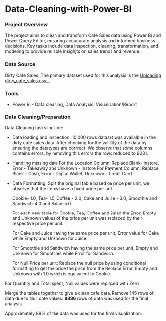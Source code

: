 
# Data-Cleaning-with-Power-BI

### Project Overview
The project aims to clean and transform Cafe Sales data using Power Bi and Power Query Editor, ensuring accucurate analysis and informed business decisions. Key tasks include data inspection, cleaning, transformation, and modeling to provide reliable insighjts on sales trends and revenue.


### Data Source
Dirty Cafe Sales: The primary dataset used for this analysis is the [Uploading dirty_cafe_sales.csv…]()  

### Tools
- Power Bi - Data cleaning, Data Analysis, Visualization/Report

### Data Cleaning/Preparation
Data Cleaning tasks include:
- Data loading and inspection:
 10,000 rows dataset was availalble in the dirty cafe sales data. After checking for the validity of the data by ensuring the datatypes are corrrect. We observe that some columns contains errors, by removing this errors the rows reduced to 9031.
- Handling missing data
  For the Location Column: Replace Blank- instore, Error - Takeaway and Unknown - Instore
  For Payment Column: Replace Blank - Cash, Error - Digital Wallet, Unknown - Credit Card
- Data Formatting:
Split the original table based on price per unit, we observe that the items have a fixed price per unit.

  Cookie- 1.0, Tea- 1.5,  Coffee - 2.0, Cake and Juice - 3.0, Smoothie and Sandwich-4.0 and Salad-5.0.

  For each new table for Cookie, Tea, Coffee and Salad the Error, Empty and Unknown values of the price per unit was replaced by their respective price per unit. 

  For Cake and Juice having the same price per unit, Error value for Cake while Empty and Unknown for Juice. 

  For Smoothie and Sandwich having the same price per unit, Empty and Unknown for Smoothies while Error for Sandwich. 

  For Null Price per unit: Replace the null price by using conditional formatting to get the price the price from the Replace Error, Empty and Unknown with 1.0 which is equivalent to Cookie.

 For Quantity and Total spent, Null values were replaced with Zero

Merge the tables together to give a clean cafe data. 
Remove 145 rows of data due to Null date values. 
**8886** rows of data was used for the final analysis. 

Approximately 89% of the data was used for the final visualization.

